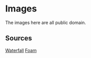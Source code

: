 # Images

The images here are all public domain.

## Sources
[Waterfall](https://commons.wikimedia.org/wiki/File:Fast_mountain_river_makes_a_hazy_waterfall.jpg)
[Foam](https://www.pexels.com/photo/waterfalls-757142/)

